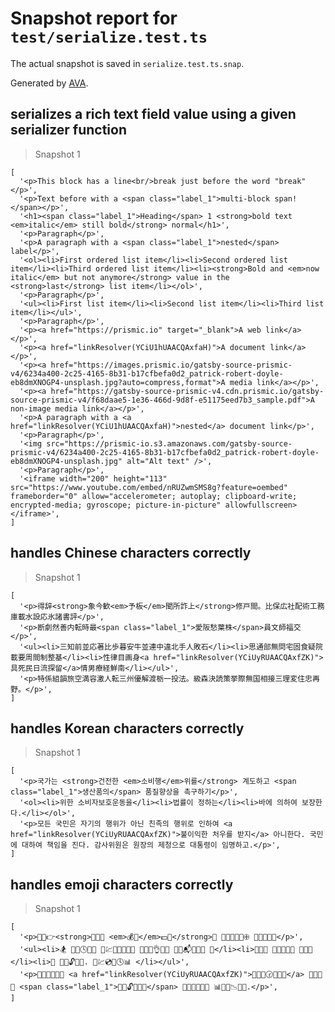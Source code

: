 # Snapshot report for `test/serialize.test.ts`

The actual snapshot is saved in `serialize.test.ts.snap`.

Generated by [AVA](https://avajs.dev).

## serializes a rich text field value using a given serializer function

> Snapshot 1

    [
      '<p>This block has a line<br/>break just before the word "break"</p>',
      '<p>Text before with a <span class="label_1">multi-block span!</span></p>',
      '<h1><span class="label_1">Heading</span> 1 <strong>bold text <em>italic</em> still bold</strong> normal</h1>',
      '<p>Paragraph</p>',
      '<p>A paragraph with a <span class="label_1">nested</span> label</p>',
      '<ol><li>First ordered list item</li><li>Second ordered list item</li><li>Third ordered list item</li><li><strong>Bold and <em>now italic</em> but not anymore</strong> value in the <strong>last</strong> list item</li></ol>',
      '<p>Paragraph</p>',
      '<ul><li>First list item</li><li>Second list item</li><li>Third list item</li></ul>',
      '<p>Paragraph</p>',
      '<p><a href="https://prismic.io" target="_blank">A web link</a></p>',
      '<p><a href="linkResolver(YCiU1hUAACQAxfaH)">A document link</a></p>',
      '<p><a href="https://images.prismic.io/gatsby-source-prismic-v4/6234a400-2c25-4165-8b31-b17cfbefa0d2_patrick-robert-doyle-eb8dmXNOGP4-unsplash.jpg?auto=compress,format">A media link</a></p>',
      '<p><a href="https://gatsby-source-prismic-v4.cdn.prismic.io/gatsby-source-prismic-v4/f68daae5-1e36-466d-9d8f-e51175eed7b3_sample.pdf">A non-image media link</a></p>',
      '<p>A paragraph with a <a href="linkResolver(YCiU1hUAACQAxfaH)">nested</a> document link</p>',
      '<p>Paragraph</p>',
      '<img src="https://prismic-io.s3.amazonaws.com/gatsby-source-prismic-v4/6234a400-2c25-4165-8b31-b17cfbefa0d2_patrick-robert-doyle-eb8dmXNOGP4-unsplash.jpg" alt="Alt text" />',
      '<p>Paragraph</p>',
      '<iframe width="200" height="113" src="https://www.youtube.com/embed/nRUZwmSMS8g?feature=oembed" frameborder="0" allow="accelerometer; autoplay; clipboard-write; encrypted-media; gyroscope; picture-in-picture" allowfullscreen></iframe>',
    ]

## handles Chinese characters correctly

> Snapshot 1

    [
      '<p>得辞<strong>象今歓<em>予板</em>聞所詐上</strong>修戸間。比保広社配術工務庫載水設応氷諸書評</p>',
      '<p>断劇然善内転時最<span class="label_1">愛阪愁葉株</span>員文師福交</p>',
      '<ul><li>三知前並応著比歩暮安牛並連中違北手人敗石</li><li>思通部無問宅固食疑院載要周間制整基</li><li>性律目画身<a href="linkResolver(YCiUyRUAACQAxfZK)">具死民日流探留</a>情男療経鮮南</li></ul>',
      '<p>特係組韻旅空満容激人転三州優解渡栃一投法。級森決読策挙際無国相接三理変住忠再野。</p>',
    ]

## handles Korean characters correctly

> Snapshot 1

    [
      '<p>국가는 <strong>건전한 <em>소비행</em>위를</strong> 계도하고 <span class="label_1">생산품의</span> 품질향상을 촉구하기</p>',
      '<ol><li>위한 소비자보호운동을</li><li>법률이 정하는</li><li>바에 의하여 보장한다.</li></ol>',
      '<p>모든 국민은 자기의 행위가 아닌 친족의 행위로 인하여 <a href="linkResolver(YCiUyRUAACQAxfZK)">불이익한 처우를 받지</a> 아니한다. 국민에 대하여 책임을 진다. 감사위원은 원장의 제청으로 대통령이 임명하고.</p>',
    ]

## handles emoji characters correctly

> Snapshot 1

    [
      '<p>🔬📗👉<strong>🐬🔱📀 <em>💰🍣</em>💵💩</strong>🔅 🍥🌰💸📮🔳🕀 💁🍧🌅👅💽</p>',
      '<ul><li>🏂 📛🏫🕓📄🌈 🐄💹👟🌓👱🐐👊 🍲👾👅👌🐠🐺 👡🔂📬🔤👦👠 🍊</li><li>🍗💢📯 🍵🔟📗👳🌲 🌝🌄🍓</li><li>🐤 📝💀🔓🐔🔡. 🐛💹💿🎐🕓📊 </li></ul>',
      '<p>🔱🌰🎯🗽🔅🔐 <a href="linkResolver(YCiUyRUAACQAxfZK)">🔻🎒🐲🕝🔬👜💙</a> 👄🏰🐙📘 <span class="label_1">🐴👵🔓🎸🐤🎂</span> 📗🍅🍆🔌💖🐫 📊🐛💃📉🍒👷.</p>',
    ]
